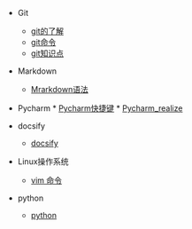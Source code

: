 <!-- _sidebar.md -->
  * Git
    * [git的了解](./Git/git%E7%9A%84%E4%BA%86%E8%A7%A3.md)<!--注意这里是相对路径-->
    * [git命令](./Git/git%E5%91%BD%E4%BB%A4.md)
    * [git知识点](./Git/git%E7%9F%A5%E8%AF%86%E7%82%B9.md)
  
  
  * Markdown
    * [Mrarkdown语法](./Markdown/markdown.md)
  
  
   * Pycharm
    * [Pycharm快捷键](./Pycharm/Pycharm%E5%BF%AB%E6%8D%B7%E9%94%AE.md)
    * [Pycharm_realize](./Pycharm/pycharm_realize.md)
  
  
  * docsify
    * [docsify](./docisfy/docsify.md)
  
  
  
  * Linux操作系统
    * [vim 命令](./Liunx%E6%93%8D%E4%BD%9C%E7%B3%BB%E7%BB%9F/vim%E5%91%BD%E4%BB%A4.md)
  

  * python
    * [python](./python/python.md)